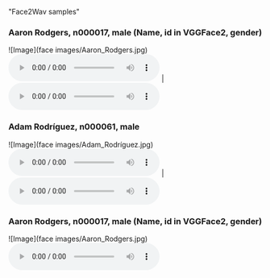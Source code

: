 "Face2Wav samples" 
### Aaron Rodgers, n000017, male (Name, id in VGGFace2, gender)

![Image](face images/Aaron_Rodgers.jpg)
<audio controls="controls" > <source src="wav from face/n000017.wav" autoplay/></audio> | <audio controls="controls" > <source src="wav from speech/n000017.wav" autoplay/> Your browser does not support the audio element. </audio>


### Adam Rodríguez, n000061, male

![Image](face images/Adam_Rodríguez.jpg)
<audio controls="controls" > <source src="wav from face/n000017.wav" autoplay/> Your browser does not support the audio element. </audio> | <audio controls="controls" > <source src="wav from speech/n000017.wav" autoplay/> Your browser does not support the audio element. </audio>

### Aaron Rodgers, n000017, male (Name, id in VGGFace2, gender)

![Image](face images/Aaron_Rodgers.jpg)
<audio id ="a" controls="">
  <source id = '620' src ="wav from face/n000017.wav autoplay/></audio>
